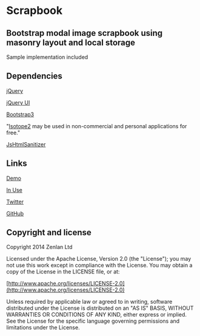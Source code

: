 # Scrapbook

## Bootstrap modal image scrapbook using masonry layout and local storage

Sample implementation included

## Dependencies

[jQuery](https://jquery.com)

[jQuery UI](https://jqueryui.com)

[Bootstrap3](https://getbootstrap.com/)

"[Isotope2](https://isotope.metafizzy.co) may be used in non-commercial and personal applications for free."

[JsHtmlSanitizer](https://code.google.com/p/google-caja/wiki/JsHtmlSanitizer)

## Links

[Demo](https://www.zenlan.com/zenlanScrapbook)

[In Use](https://www.zenlan.com/collage)

[Twitter](https://twitter.com/zenlan)

[GitHub](https://github.com/zenlan)


## Copyright and license

Copyright 2014 Zenlan Ltd

Licensed under the Apache License, Version 2.0 (the "License");
you may not use this work except in compliance with the License.
You may obtain a copy of the License in the LICENSE file, or at:

  [http://www.apache.org/licenses/LICENSE-2.0](http://www.apache.org/licenses/LICENSE-2.0)

Unless required by applicable law or agreed to in writing, software
distributed under the License is distributed on an "AS IS" BASIS,
WITHOUT WARRANTIES OR CONDITIONS OF ANY KIND, either express or implied.
See the License for the specific language governing permissions and
limitations under the License.
